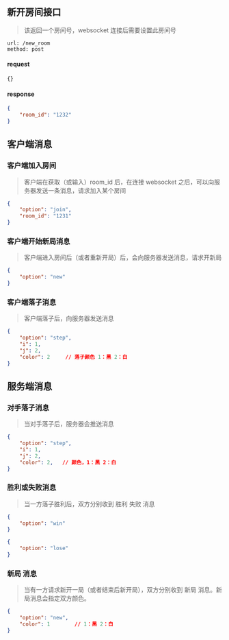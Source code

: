 ## 新开房间接口

> 该返回一个房间号，websocket 连接后需要设置此房间号

```
url: /new_room
method: post
```

#### request
```
{}
```

#### response
```json
{
    "room_id": "1232"
}
```

## 客户端消息

### 客户端加入房间
> 客户端在获取（或输入）room_id 后，在连接 websocket 之后，可以向服务器发送一条消息，请求加入某个房间

```json
{
    "option": "join",
    "room_id": "1231"
}
```

### 客户端开始新局消息
> 客户端进入房间后（或者重新开局）后，会向服务器发送消息，请求开新局

```json
{
    "option": "new"
}
```

### 客户端落子消息
> 客户端落子后，向服务器发送消息

```json
{
    "option": "step",
    "i": 1,
    "j": 2,
    "color": 2     // 落子颜色 1：黑 2：白
}
```

## 服务端消息

### 对手落子消息
> 当对手落子后，服务器会推送消息
```json
{
    "option": "step",
    "i": 1,
    "j": 2,
    "color": 2,   // 颜色，1：黑 2：白
}
```

### 胜利或失败消息
> 当一方落子胜利后，双方分别收到 胜利 失败 消息
```json
{
    "option": "win"
}
```

```json
{
    "option": "lose"
}
```

### 新局 消息
> 当有一方请求新开一局（或者结束后新开局），双方分别收到 新局 消息。新局消息会指定双方颜色。
```json
{
    "option": "new",
    "color": 1        // 1：黑 2：白
}
```